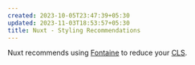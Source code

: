 ```yaml
---
created: 2023-10-05T23:47:39+05:30
updated: 2023-11-03T18:53:57+05:30
title: Nuxt - Styling Recommendations
---
```



Nuxt recommends using [Fontaine](https://github.com/nuxt-modules/fontaine) to reduce your [CLS](https://web.dev/cls/). 